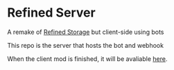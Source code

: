 # Refined Server

A remake of [Refined Storage](https://github.com/refinedmods/refinedstorage) but client-side using bots

This repo is the server that hosts the bot and webhook

When the client mod is finished, it will be avaliable [here](https://github.com/Shrecknt/refined_client).